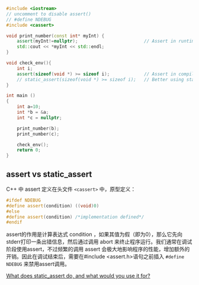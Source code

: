 ```c++
#include <iostream>
// uncomment to disable assert()
// #define NDEBUG
#include <cassert>

void print_number(const int* myInt) {
    assert(myInt!=nullptr);                         // Assert in runtime
    std::cout << *myInt << std::endl;
}

void check_env(){
    int i;
    assert(sizeof(void *) >= sizeof i);             // Assert in compile time
    // static_assert(sizeof(void *) >= sizeof i);   // Better using static_assert
}

int main ()
{
    int a=10;
    int *b = &a;
    int *c = nullptr;

    print_number(b);
    print_number(c);

    check_env();
    return 0;
}
```



## assert vs static_assert

C++ 中 assert 定义在头文件 `<cassert>` 中，原型定义：

```c++
#ifdef NDEBUG
#define assert(condition) ((void)0)
#else
#define assert(condition) /*implementation defined*/
#endif
```

assert的作用是计算表达式 condition ，如果其值为假（即为0），那么它先向stderr打印一条出错信息，然后通过调用 abort 来终止程序运行。我们通常在调试阶段使用assert，不过频繁的调用 assert 会极大地影响程序的性能，增加额外的开销。因此在调试结束后，需要在#include <assert.h>语句之前插入 `#define NDEBUG` 来禁用assert调用。



[What does static_assert do, and what would you use it for?](https://stackoverflow.com/questions/1647895/what-does-static-assert-do-and-what-would-you-use-it-for)  

